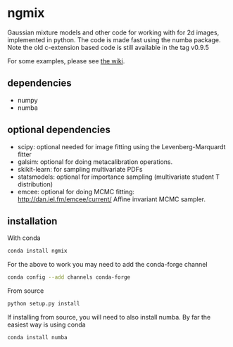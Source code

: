 ngmix
=====

Gaussian mixture models and other code for working with for 2d images,
implemented in python.   The code is made fast using the numba package.  Note
the old c-extension based code is still available in the tag v0.9.5

For some examples, please see [the wiki](https://github.com/esheldon/ngmix/wiki).

dependencies
------------

* numpy
* numba

optional dependencies
---------------------
* scipy: optional needed for image fitting using the Levenberg-Marquardt fitter
* galsim: optional for doing metacalibration operations.
* skikit-learn:  for sampling multivariate PDFs
* statsmodels: optional for importance sampling (multivariate student
    T distribution)
* emcee: optional for doing MCMC fitting: http://dan.iel.fm/emcee/current/ Affine invariant MCMC sampler.

installation
------------

With conda
```bash
conda install ngmix
```
For the above to work you may need to add the conda-forge channel
```bash
conda config --add channels conda-forge
```

From source
```bash
python setup.py install
```
If installing from source, you will need to also install numba.
By far the easiest way is using conda

```bash
conda install numba
```
